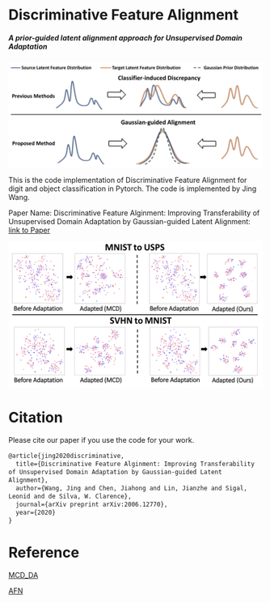# Discriminative Feature Alignment
##### A prior-guided latent alignment approach for Unsupervised Domain Adaptation

![Idea](overallidea.png)

This is the code implementation of Discriminative Feature Alignment for digit and object classification in Pytorch. The code is implemented by Jing Wang.

Paper Name: Discriminative Feature Alginment: Improving Transferability of Unsupervised Domain Adaptation by Gaussian-guided Latent Alignment: [link to Paper](https://arxiv.org/abs/2006.12770)

![tsne](tsne.png)

# Citation

Please cite our paper if you use the code for your work.
```
@article{jing2020discriminative,
  title={Discriminative Feature Alginment: Improving Transferability of Unsupervised Domain Adaptation by Gaussian-guided Latent Alignment},
  author={Wang, Jing and Chen, Jiahong and Lin, Jianzhe and Sigal, Leonid and de Silva, W. Clarence},
  journal={arXiv preprint arXiv:2006.12770},
  year={2020}
}
```

# Reference

[MCD_DA](https://github.com/mil-tokyo/MCD_DA)

[AFN](https://github.com/jihanyang/AFN)
